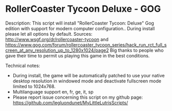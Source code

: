 # RollerCoaster Tycoon Deluxe - GOG

Description:
This script will install "RollerCoaster Tycoon: Deluxe" Gog edition with support for modern computer configuration..
During install please let all options by default.
Sources: http://www.wsgf.org/dr/rollercoaster-tycoon and https://www.gog.com/forum/rollercoaster_tycoon_series/hack_run_rct_full_screen_at_any_resolution_up_to_1280x1024/page2
Big thanks to people who gave their time to permit us playing this game in the best conditions.


Technical notes:
- During install, the game will be automatically patched to use your native desktop resolution in windowed mode and deactivate fullscreen mode limited to 1024x768.
- Multilanguage support en, fr, ge, it, sp
- Please report issue concerning this script on my github page:
https://github.com/legluondunet/MyLittleLutrisScripts/
